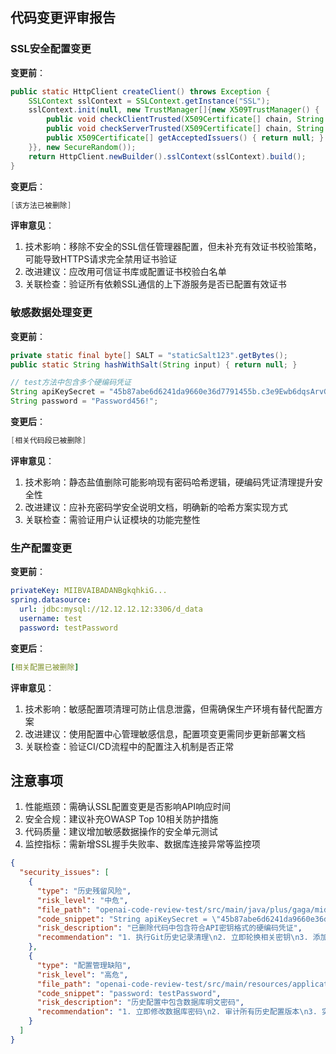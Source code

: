 ## 代码变更评审报告

### SSL安全配置变更
**变更前**：
```java
public static HttpClient createClient() throws Exception {
    SSLContext sslContext = SSLContext.getInstance("SSL");
    sslContext.init(null, new TrustManager[]{new X509TrustManager() {
        public void checkClientTrusted(X509Certificate[] chain, String authType) {}
        public void checkServerTrusted(X509Certificate[] chain, String authType) {}
        public X509Certificate[] getAcceptedIssuers() { return null; }
    }}, new SecureRandom());
    return HttpClient.newBuilder().sslContext(sslContext).build();
}
```

**变更后**：
```java
[该方法已被删除]
```

**评审意见**：
1. 技术影响：移除不安全的SSL信任管理器配置，但未补充有效证书校验策略，可能导致HTTPS请求完全禁用证书验证
2. 改进建议：应改用可信证书库或配置证书校验白名单
3. 关联检查：验证所有依赖SSL通信的上下游服务是否已配置有效证书

### 敏感数据处理变更
**变更前**：
```java
private static final byte[] SALT = "staticSalt123".getBytes();
public static String hashWithSalt(String input) { return null; }

// test方法中包含多个硬编码凭证
String apiKeySecret = "45b87abe6d6241da9660e36d7791455b.c3e9Ewb6dqsArvGH";
String password = "Password456!";
```

**变更后**：
```java
[相关代码段已被删除]
```

**评审意见**：
1. 技术影响：静态盐值删除可能影响现有密码哈希逻辑，硬编码凭证清理提升安全性
2. 改进建议：应补充密码学安全说明文档，明确新的哈希方案实现方式
3. 关联检查：需验证用户认证模块的功能完整性

### 生产配置变更
**变更前**：
```yaml
privateKey: MIIBVAIBADANBgkqhkiG...
spring.datasource:
  url: jdbc:mysql://12.12.12.12:3306/d_data
  username: test
  password: testPassword
```

**变更后**：
```yaml
[相关配置已被删除]
```

**评审意见**：
1. 技术影响：敏感配置项清理可防止信息泄露，但需确保生产环境有替代配置方案
2. 改进建议：使用配置中心管理敏感信息，配置项变更需同步更新部署文档
3. 关联检查：验证CI/CD流程中的配置注入机制是否正常

## 注意事项
1. 性能瓶颈：需确认SSL配置变更是否影响API响应时间
2. 安全合规：建议补充OWASP Top 10相关防护措施
3. 代码质量：建议增加敏感数据操作的安全单元测试
4. 监控指标：需新增SSL握手失败率、数据库连接异常等监控项

```json
{
  "security_issues": [
    {
      "type": "历史残留风险",
      "risk_level": "中危",
      "file_path": "openai-code-review-test/src/main/java/plus/gaga/middleware/Application.java:22(历史版本)",
      "code_snippet": "String apiKeySecret = \"45b87abe6d6241da9660e36d7791455b.c3e9Ewb6dqsArvGH\";",
      "risk_description": "已删除代码中包含符合API密钥格式的硬编码凭证",
      "recommendation": "1. 执行Git历史记录清理\n2. 立即轮换相关密钥\n3. 添加git-secrets扫描"
    },
    {
      "type": "配置管理缺陷",
      "risk_level": "高危",
      "file_path": "openai-code-review-test/src/main/resources/application-prod.yml:8(历史版本)",
      "code_snippet": "password: testPassword",
      "risk_description": "历史配置中包含数据库明文密码",
      "recommendation": "1. 立即修改数据库密码\n2. 审计所有历史配置版本\n3. 实施配置加密方案"
    }
  ]
}
```